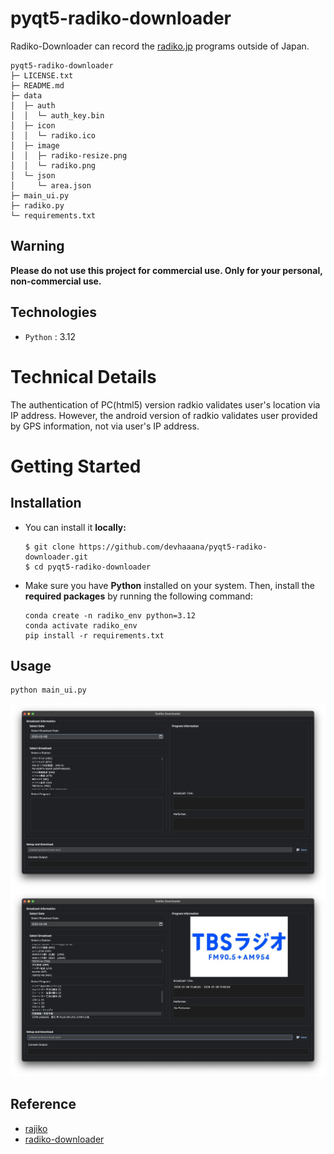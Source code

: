 # pyqt5-radiko-downloader
Radiko-Downloader can record the [radiko.jp](https://radiko.jp/) programs outside of Japan.

```console
pyqt5-radiko-downloader
├─ LICENSE.txt
├─ README.md
├─ data
│  ├─ auth
│  │  └─ auth_key.bin
│  ├─ icon
│  │  └─ radiko.ico
│  ├─ image
│  │  ├─ radiko-resize.png
│  │  └─ radiko.png
│  └─ json
│     └─ area.json
├─ main_ui.py
├─ radiko.py
└─ requirements.txt
```

## Warning
**Please do not use this project for commercial use. Only for your personal, non-commercial use.**

## Technologies
- `Python` : 3.12

# Technical Details
The authentication of PC(html5) version radkio validates user's location via IP address.
However, the android version of radkio validates user provided by GPS information, not via user's IP address.

# Getting Started
## Installation
- You can install it **locally:**
  ```console
  $ git clone https://github.com/devhaaana/pyqt5-radiko-downloader.git
  $ cd pyqt5-radiko-downloader
  ```

- Make sure you have **Python** installed on your system. Then, install the **required packages** by running the following command:
  ```console
  conda create -n radiko_env python=3.12
  conda activate radiko_env
  pip install -r requirements.txt
  ```

## Usage
```console
python main_ui.py
```

![base-ui](./sample/base-ui.png)
![test-ui](./sample/test-ui.png)

## Reference
- [rajiko](https://github.com/jackyzy823/rajiko)
- [radiko-downloader](https://github.com/devhaaana/radiko-downloader.git)
